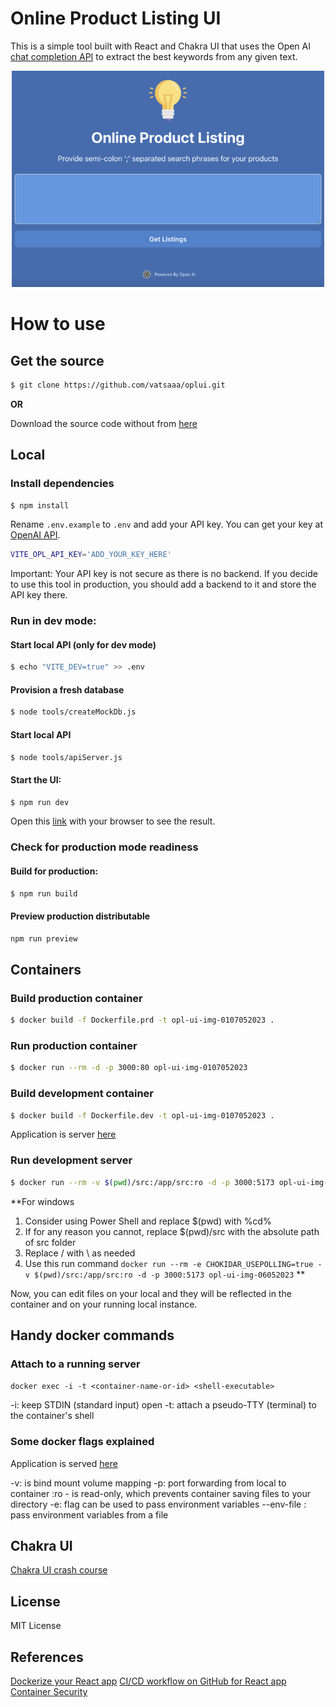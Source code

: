 # Online Product Listing UI

This is a simple tool built with React and Chakra UI that uses the Open AI [chat completion API](https://platform.openai.com/docs/guides/completion) to extract the best keywords from any given text.

<div style="text-align:center">
<img src="screenshot.png" width="500">
</div>

# How to use
## Get the source
```bash 
$ git clone https://github.com/vatsaaa/oplui.git
```

<strong>OR</strong>

Download the source code without from [here](https://github.com/vatsaaa/oplui/archive/refs/heads/main.zip)

## Local
### Install dependencies
```bash
$ npm install
```

Rename `.env.example` to `.env` and add your API key. You can get your key at [OpenAI API](https://platform.openai.com/account/api-keys).

```bash
VITE_OPL_API_KEY='ADD_YOUR_KEY_HERE'
```

Important: Your API key is not secure as there is no backend. If you decide to use this tool in production, you should add a backend to it and store the API key there.

### Run in dev mode:
#### Start local API (only for dev mode)
```bash
$ echo "VITE_DEV=true" >> .env
```
#### Provision a fresh database
```bash
$ node tools/createMockDb.js 
```
#### Start local API
```bash
$ node tools/apiServer.js
```
#### Start the UI:
```bash
$ npm run dev
```

Open this [link](http://localhost:3000) with your browser to see the result.

### Check for production mode readiness
#### Build for production:
```bash
$ npm run build
```
#### Preview production distributable
```bash
npm run preview
```

## Containers
### Build production container
```bash
$ docker build -f Dockerfile.prd -t opl-ui-img-0107052023 .
```
### Run production container
```bash
$ docker run --rm -d -p 3000:80 opl-ui-img-0107052023
```
### Build development container
```bash
$ docker build -f Dockerfile.dev -t opl-ui-img-0107052023 .
```

Application is server [here](https://localhost:3000)

### Run development server
```bash
$ docker run --rm -v $(pwd)/src:/app/src:ro -d -p 3000:5173 opl-ui-img-06052023
```

**For windows
1. Consider using Power Shell and replace $(pwd) with %cd%
2. If for any reason you cannot, replace $(pwd)/src with the absolute path of src folder
3. Replace / with \ as needed
4. Use this run command `docker run --rm -e CHOKIDAR_USEPOLLING=true -v $(pwd)/src:/app/src:ro -d -p 3000:5173 opl-ui-img-06052023`
**

Now, you can edit files on your local and they will be reflected in the container and on your running local instance.

## Handy docker commands
### Attach to a running server
`docker exec -i -t <container-name-or-id> <shell-executable>`

-i: keep STDIN (standard input) open 
-t: attach a pseudo-TTY (terminal) to the container's shell

### Some docker flags explained
Application is served [here](https://localhost:3000)

-v: is bind mount volume mapping
-p: port forwarding from local to container
:ro - is read-only, which prevents container saving files to your directory
-e: flag can be used to pass environment variables
--env-file <env-filename-with-path>: pass environment variables from a file

## Chakra UI
[Chakra UI crash course](https://www.youtube.com/watch?v=iXsM6NkEmFc&list=PL4cUxeGkcC9hcnIeryurNMMcGBHp7AYlP)

## License

MIT License

## References
[Dockerize your React app](https://dev.to/karanpratapsingh/dockerize-your-react-app-4j2e)
[CI/CD workflow on GitHub for React app](https://dev.to/dyarleniber/setting-up-a-ci-cd-workflow-on-github-actions-for-a-react-app-with-github-pages-and-codecov-4hnp)
[Container Security](https://anchore.com/blog/docker-security-best-practices-a-complete-guide/)